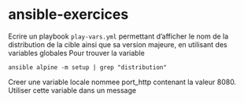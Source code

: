 # ansible-exercices
Ecrire un playbook ```play-vars.yml``` permettant d’afficher le nom de la distribution de la cible ainsi
que sa version majeure, en utilisant des variables globales 
Pour trouver la variable  

```ansible alpine -m setup | grep "distribution"```

Creer une variable locale nommee port_http contenant la valeur 8080. Utiliser cette variable
dans un message
